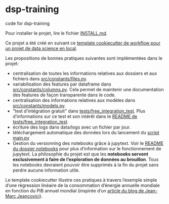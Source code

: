 # dsp-training

code for dsp-training

Pour installer le projet, lire le fichier [INSTALL.md](INSTALL.md).

Ce projet a été créé en suivant ce [template cookiecutter de workflow pour un projet de data science en local](https://gitlab.com/VincentVillet/cookiecutter-data-fr).

Les propositions de bonnes pratiques suivantes sont implémentées dans le projet:

- centralisation de toutes les informations relatives aux dossiers et aux fichiers dans [src/constants/files.py](src/constants/files.py).
- variabilisation des features par dataframe dans [src/constants/columns.py](src/constants/columns.py). Cela permet de maintenir une documentation des features de façon transparente dans le code.
- centralisation des informations relatives aux modèles dans [src/constants/models.py](src/constants/models.py).
- "test d’intégration gratuit" dans [tests/free_integration_test](tests/integration_test). Plus d’informations sur ce test et son intérêt dans le [README de tests/free_integration_test](tests/integration_test/README.md).
- écriture des logs dans data/logs avec un fichier par jour.
- téléchargement automatique des données lors du lancement du [script main.py](main.py)
- Gestion du versionning des notebooks grâce à jupytext. Voir le [README du dossier notebooks](notebooks/README.md) pour plus d’information sur le fonctionnement de jupytext. La philosophie du projet est que les **notebooks servent exclusivement à faire de l’exploration de données au brouillon**. Tous les notebooks devraient pouvoir être supprimés à la fin du projet sans perdre aucune information utile.

Le template cookiecutter illustre ces pratiques à travers l’exemple simple d’une régression linéaire de la consommation d’énergie annuelle mondiale en fonction du PIB annuel mondial (inspirée d’un [article du blog de Jean-Marc Jeancovici](https://jancovici.com/transition-energetique/l-energie-et-nous/lenergie-de-quoi-sagit-il-exactement/)).